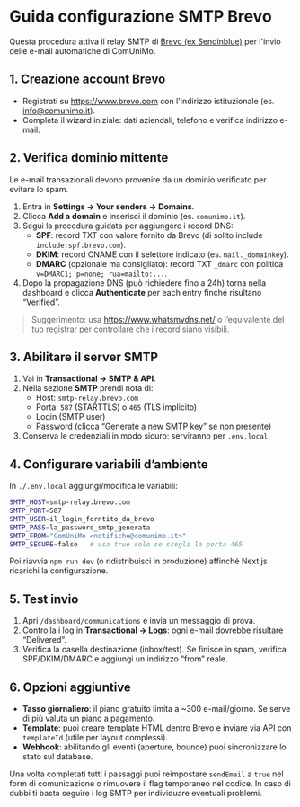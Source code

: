 # Guida configurazione SMTP Brevo

Questa procedura attiva il relay SMTP di [Brevo (ex Sendinblue)](https://www.brevo.com) per l'invio delle e-mail automatiche di ComUniMo.

## 1. Creazione account Brevo
- Registrati su https://www.brevo.com con l'indirizzo istituzionale (es. info@comunimo.it).
- Completa il wizard iniziale: dati aziendali, telefono e verifica indirizzo e-mail.

## 2. Verifica dominio mittente
Le e-mail transazionali devono provenire da un dominio verificato per evitare lo spam.

1. Entra in **Settings → Your senders → Domains**.
2. Clicca **Add a domain** e inserisci il dominio (es. `comunimo.it`).
3. Segui la procedura guidata per aggiungere i record DNS:
   - **SPF**: record TXT con valore fornito da Brevo (di solito include `include:spf.brevo.com`).
   - **DKIM**: record CNAME con il selettore indicato (es. `mail._domainkey`).
   - **DMARC** (opzionale ma consigliato): record TXT `_dmarc` con politica `v=DMARC1; p=none; rua=mailto:...`.
4. Dopo la propagazione DNS (può richiedere fino a 24h) torna nella dashboard e clicca **Authenticate** per each entry finché risultano “Verified”.

> Suggerimento: usa https://www.whatsmydns.net/ o l’equivalente del tuo registrar per controllare che i record siano visibili.

## 3. Abilitare il server SMTP
1. Vai in **Transactional → SMTP & API**.
2. Nella sezione **SMTP** prendi nota di:
   - Host: `smtp-relay.brevo.com`
   - Porta: `587` (STARTTLS) o `465` (TLS implicito)
   - Login (SMTP user)
   - Password (clicca “Generate a new SMTP key” se non presente)
3. Conserva le credenziali in modo sicuro: serviranno per `.env.local`.

## 4. Configurare variabili d’ambiente
In `./.env.local` aggiungi/modifica le variabili:

```bash
SMTP_HOST=smtp-relay.brevo.com
SMTP_PORT=587
SMTP_USER=il_login_forntito_da_brevo
SMTP_PASS=la_password_smtp_generata
SMTP_FROM="ComUniMo <notifiche@comunimo.it>"
SMTP_SECURE=false   # usa true solo se scegli la porta 465
```

Poi riavvia `npm run dev` (o ridistribuisci in produzione) affinché Next.js ricarichi la configurazione.

## 5. Test invio
1. Apri `/dashboard/communications` e invia un messaggio di prova.
2. Controlla i log in **Transactional → Logs**: ogni e-mail dovrebbe risultare “Delivered”.
3. Verifica la casella destinazione (inbox/test). Se finisce in spam, verifica SPF/DKIM/DMARC e aggiungi un indirizzo “from” reale.

## 6. Opzioni aggiuntive
- **Tasso giornaliero**: il piano gratuito limita a ~300 e-mail/giorno. Se serve di più valuta un piano a pagamento.
- **Template**: puoi creare template HTML dentro Brevo e inviare via API con `templateId` (utile per layout complessi).
- **Webhook**: abilitando gli eventi (aperture, bounce) puoi sincronizzare lo stato sul database.

Una volta completati tutti i passaggi puoi reimpostare `sendEmail` a `true` nel form di comunicazione o rimuovere il flag temporaneo nel codice. In caso di dubbi ti basta seguire i log SMTP per individuare eventuali problemi.
